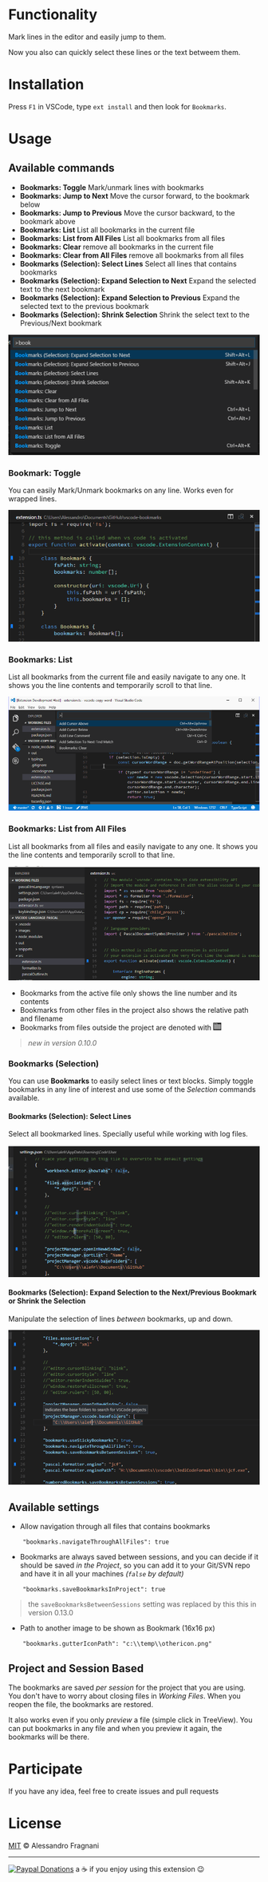 # Functionality

Mark lines in the editor and easily jump to them. 

Now you also can quickly select these lines or the text betweem them.

# Installation

Press `F1` in VSCode, type `ext install` and then look for `Bookmarks`.

# Usage

## Available commands

* **Bookmarks: Toggle** Mark/unmark lines with bookmarks
* **Bookmarks: Jump to Next** Move the cursor forward, to the bookmark below
* **Bookmarks: Jump to Previous** Move the cursor backward, to the bookmark above
* **Bookmarks: List** List all bookmarks in the current file
* **Bookmarks: List from All Files** List all bookmarks from all files
* **Bookmarks: Clear** remove all bookmarks in the current file
* **Bookmarks: Clear from All Files** remove all bookmarks from all files
* **Bookmarks (Selection): Select Lines** Select all lines that contains bookmarks
* **Bookmarks (Selection): Expand Selection to Next** Expand the selected text to the next bookmark
* **Bookmarks (Selection): Expand Selection to Previous** Expand the selected text to the previous bookmark
* **Bookmarks (Selection): Shrink Selection** Shrink the select text to the Previous/Next bookmark

![Commands](images/bookmarks-commands.png)

### Bookmark: Toggle

You can easily Mark/Unmark bookmarks on any line. Works even for wrapped lines.

![Toggle](images/bookmarks-toggle.png)

### Bookmarks: List

List all bookmarks from the current file and easily navigate to any one. It shows you the line contents and temporarily scroll to that line.

![List](images/bookmarks-list.gif)

### Bookmarks: List from All Files

List all bookmarks from all files and easily navigate to any one. It shows you the line contents and temporarily scroll to that line.

![List](images/bookmarks-list-from-all-files.gif)

* Bookmarks from the active file only shows the line number and its contents
* Bookmarks from other files in the project also shows the relative path and filename
* Bookmarks from files outside the project are denoted with ![Folder](images/bookmarks-folder-icon.png)

> _new in version 0.10.0_  

### Bookmarks (Selection)

You can use **Bookmarks** to easily select lines or text blocks. Simply toggle bookmarks in any line of interest and use some of the _Selection_ commands available.

#### Bookmarks (Selection): Select Lines

Select all bookmarked lines. Specially useful while working with log files.

![Select Lines](images/bookmarks-selection-select-line.gif)

#### Bookmarks (Selection): Expand Selection to the Next/Previous Bookmark or Shrink the Selection

Manipulate the selection of lines _between_ bookmarks, up and down.

![Expand/Shrink](images/bookmarks-selection-expand-shrink.gif)

## Available settings

* Allow navigation through all files that contains bookmarks
```
    "bookmarks.navigateThroughAllFiles": true
```

* Bookmarks are always saved between sessions, and you can decide if it should be saved _in the Project_, so you can add it to your Git/SVN repo and have it in all your machines _(`false` by default)_
```
    "bookmarks.saveBookmarksInProject": true
```

> the `saveBookmarksBetweenSessions` setting was replaced by this this in version 0.13.0

* Path to another image to be shown as Bookmark (16x16 px)
```
    "bookmarks.gutterIconPath": "c:\\temp\\othericon.png"
```

## Project and Session Based

The bookmarks are saved _per session_ for the project that you are using. You don't have to worry about closing files in _Working Files_. When you reopen the file, the bookmarks are restored.

It also works even if you only _preview_ a file (simple click in TreeView). You can put bookmarks in any file and when you preview it again, the bookmarks will be there.

# Participate

If you have any idea, feel free to create issues and pull requests

# License

[MIT](LICENSE.md) &copy; Alessandro Fragnani

---

[![Paypal Donations](https://www.paypalobjects.com/en_US/i/btn/btn_donate_SM.gif)](https://www.paypal.com/cgi-bin/webscr?cmd=_donations&business=EP57F3B6FXKTU&lc=US&item_name=Alessandro%20Fragnani&item_number=vscode%20extensions&currency_code=USD&bn=PP%2dDonationsBF%3abtn_donate_SM%2egif%3aNonHosted) a :coffee: if you enjoy using this extension :wink: